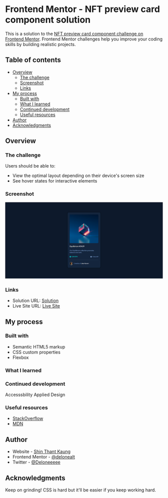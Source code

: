 # Frontend Mentor - NFT preview card component solution

This is a solution to the [NFT preview card component challenge on Frontend Mentor](https://www.frontendmentor.io/challenges/nft-preview-card-component-SbdUL_w0U). Frontend Mentor challenges help you improve your coding skills by building realistic projects. 

## Table of contents

- [Overview](#overview)
  - [The challenge](#the-challenge)
  - [Screenshot](#screenshot)
  - [Links](#links)
- [My process](#my-process)
  - [Built with](#built-with)
  - [What I learned](#what-i-learned)
  - [Continued development](#continued-development)
  - [Useful resources](#useful-resources)
- [Author](#author)
- [Acknowledgments](#acknowledgments)

## Overview

### The challenge

Users should be able to:

- View the optimal layout depending on their device's screen size
- See hover states for interactive elements

### Screenshot

![](./images/screenshot.png)

### Links

- Solution URL: [Solution](https://www.frontendmentor.io/solutions/nft-preview-component-card-with-flexbox-4fH-81Jnrr)
- Live Site URL: [Live Site](https://delone-femnft.netlify.app)

## My process

### Built with

- Semantic HTML5 markup
- CSS custom properties
- Flexbox

### What I learned

### Continued development

Accesssbility Applied Design

### Useful resources

- [StackOverflow](https://stackoverflow.com)
- [MDN](https://developer.mozilla.org/en-US/)

## Author

- Website - [Shin Thant Kaung](https://delonekg.github.io/personal-page)
- Frontend Mentor - [@delonealt](https://www.frontendmentor.io/profile/delonealt)
- Twitter - [@Deloneeeee](https://www.twitter.com/Deloneeeee)

## Acknowledgments

Keep on grinding! CSS is hard but it'll be easier if you keep working hard.